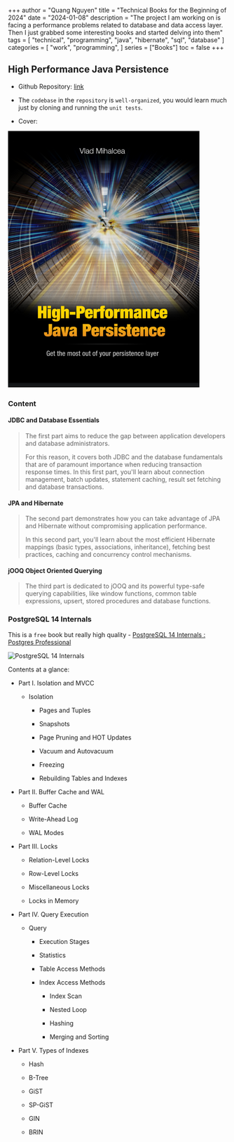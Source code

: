 +++
author = "Quang Nguyen"
title = "Technical Books for the Beginning of 2024"
date = "2024-01-08"
description = "The project I am working on is facing a performance problems related to database and data access layer. Then I just grabbed some interesting books and started delving into them"
tags = [
    "technical",
    "programming",
    "java",
    "hibernate",
    "sql",
    "database"
]
categories = [
    "work",
    "programming",
]
series = ["Books"]
toc = false
+++

## High Performance Java Persistence

- Github Repository: [link](https://github.com/vladmihalcea/high-performance-java-persistence)

- The `codebase` in the `repository` is `well-organized`, you would learn much just by cloning and running the `unit tests`.

- Cover:

![High Performance Java Persistence](./images/high-performance-java-persistence.png)

### Content

#### JDBC and Database Essentials

> The first part aims to reduce the gap between application developers and database administrators.
> 
> For this reason, it covers both JDBC and the database fundamentals that are of paramount importance when reducing transaction response times. In 
> this first part, you'll learn about connection management, batch 
> updates, statement caching, result set fetching and database 
> transactions.

#### JPA and Hibernate

> The second part demonstrates how you can take advantage of JPA and Hibernate without compromising application performance. 
> 
> In this second part, you'll learn about the most efficient Hibernate mappings (basic types, associations, inheritance), fetching best practices, caching and concurrency control mechanisms.

#### jOOQ Object Oriented Querying

> The third part is dedicated to jOOQ and its powerful type-safe querying capabilities, like window functions, common table expressions, upsert, stored procedures and database functions.

### PostgreSQL 14 Internals

This is a `free` book but really high quality - [PostgreSQL 14 Internals : Postgres Professional](https://postgrespro.com/community/books/internals)

![PostgreSQL 14 Internals](/home/nngocquang/EXAMPLE_CODE/blogging/content/post/books/technical-books-for-the-beginning-of-2024/images/postgresql-14-internals.png)

Contents at a glance:

- Part I. Isolation and MVCC
  
  - Isolation
    
    - Pages and Tuples
    
    - Snapshots
    
    - Page Pruning and HOT Updates
    
    - Vacuum and Autovacuum
    
    - Freezing
    
    - Rebuilding Tables and Indexes

- Part II. Buffer Cache and WAL
  
  - Buffer Cache
  
  - Write-Ahead Log
  
  - WAL Modes

- Part III. Locks
  
  - Relation-Level Locks
  
  - Row-Level Locks
  
  - Miscellaneous Locks
  
  - Locks in Memory

- Part IV. Query Execution
  
  - Query
    
    - Execution Stages
    
    - Statistics
    
    - Table Access Methods
    
    - Index Access Methods
      
      - Index Scan
      
      - Nested Loop
      
      - Hashing
      
      - Merging and Sorting

- Part V. Types of Indexes
  
  - Hash
  
  - B-Tree
  
  - GiST
  
  - SP-GiST
  
  - GIN
  
  - BRIN